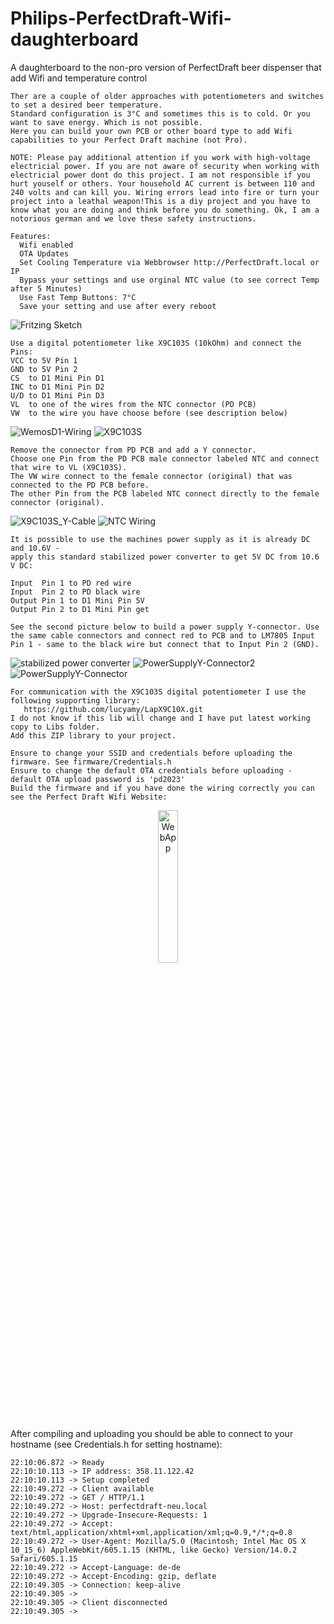 # Philips-PerfectDraft-Wifi-daughterboard
A daughterboard to the non-pro version of PerfectDraft beer dispenser that add Wifi and temperature control

```
Ther are a couple of older approaches with potentiometers and switches to set a desired beer temperature.
Standard configuration is 3°C and sometimes this is to cold. Or you want to save energy. Which is not possible.
Here you can build your own PCB or other board type to add Wifi capabilities to your Perfect Draft machine (not Pro).

NOTE: Please pay additional attention if you work with high-voltage electricial power. If you are not aware of security when working with electricial power dont do this project. I am not responsible if you hurt youself or others. Your household AC current is between 110 and 240 volts and can kill you. Wiring errors lead into fire or turn your project into a leathal weapon!This is a diy project and you have to know what you are doing and think before you do something. Ok, I am a notorious german and we love these safety instructions. 
```

```
Features: 
  Wifi enabled
  OTA Updates
  Set Cooling Temperature via Webbrowser http://PerfectDraft.local or IP
  Bypass your settings and use orginal NTC value (to see correct Temp after 5 Minutes)
  Use Fast Temp Buttons: 7°C
  Save your setting and use after every reboot
```
![Fritzing Sketch](media/PerfectDraftWifi_Sketch.png)

```
Use a digital potentiometer like X9C103S (10kOhm) and connect the Pins:
VCC to 5V Pin 1
GND to 5V Pin 2
CS  to D1 Mini Pin D1
INC to D1 Mini Pin D2
U/D to D1 Mini Pin D3
VL  to one of the wires from the NTC connector (PD PCB)
VW  to the wire you have choose before (see description below)
```
![WemosD1-Wiring](media/D1miniX9C103S-Schematic.png)
![X9C103S](media/X9Cxxx-Pinout.png)

```
Remove the connector from PD PCB and add a Y connector. 
Choose one Pin from the PD PCB male connector labeled NTC and connect that wire to VL (X9C103S). 
The VW wire connect to the female connector (original) that was connected to the PD PCB before. 
The other Pin from the PCB labeled NTC connect directly to the female connector (original). 
```
![X9C103S_Y-Cable](media/NTC_Y-Cable.png)
![NTC Wiring](media/NTC_Wiring.png)

```
It is possible to use the machines power supply as it is already DC and 10.6V - 
apply this standard stabilized power converter to get 5V DC from 10.6 V DC:

Input  Pin 1 to PD red wire
Input  Pin 2 to PD black wire
Output Pin 1 to D1 Mini Pin 5V
Output Pin 2 to D1 Mini Pin get

See the second picture below to build a power supply Y-connector. Use the same cable connectors and connect red to PCB and to LM7805 Input Pin 1 - same to the black wire but connect that to Input Pin 2 (GND).
```
![stabilized power converter](media/StabilizedPowerSupply.png)
![PowerSupplyY-Connector2](media/PowerSupplyY-Cable.png)
![PowerSupplyY-Connector](media/PowerSupply-Y-Connector.png)

```
For communication with the X9C103S digital potentiometer I use the following supporting library:
   https://github.com/lucyamy/LapX9C10X.git
I do not know if this lib will change and I have put latest working copy to Libs folder. 
Add this ZIP library to your project.

Ensure to change your SSID and credentials before uploading the firmware. See firmware/Credentials.h
Ensure to change the default OTA credentials before uploading - default OTA upload password is 'pd2023'
Build the firmware and if you have done the wiring correctly you can see the Perfect Draft Wifi Website:
```
<p style="text-align:center;"><img alt="WebApp" src="media/PerfectDraftApp.png" width="25%"></p>

After compiling and uploading you should be able to connect to your hostname (see Credentials.h for setting hostname):
```
22:10:06.872 -> Ready
22:10:10.113 -> IP address: 358.11.122.42
22:10:10.113 -> Setup completed
22:10:49.272 -> Client available
22:10:49.272 -> GET / HTTP/1.1
22:10:49.272 -> Host: perfectdraft-neu.local
22:10:49.272 -> Upgrade-Insecure-Requests: 1
22:10:49.272 -> Accept: text/html,application/xhtml+xml,application/xml;q=0.9,*/*;q=0.8
22:10:49.272 -> User-Agent: Mozilla/5.0 (Macintosh; Intel Mac OS X 10_15_6) AppleWebKit/605.1.15 (KHTML, like Gecko) Version/14.0.2 Safari/605.1.15
22:10:49.272 -> Accept-Language: de-de
22:10:49.272 -> Accept-Encoding: gzip, deflate
22:10:49.305 -> Connection: keep-alive
22:10:49.305 -> 
22:10:49.305 -> Client disconnected
22:10:49.305 -> 
```
